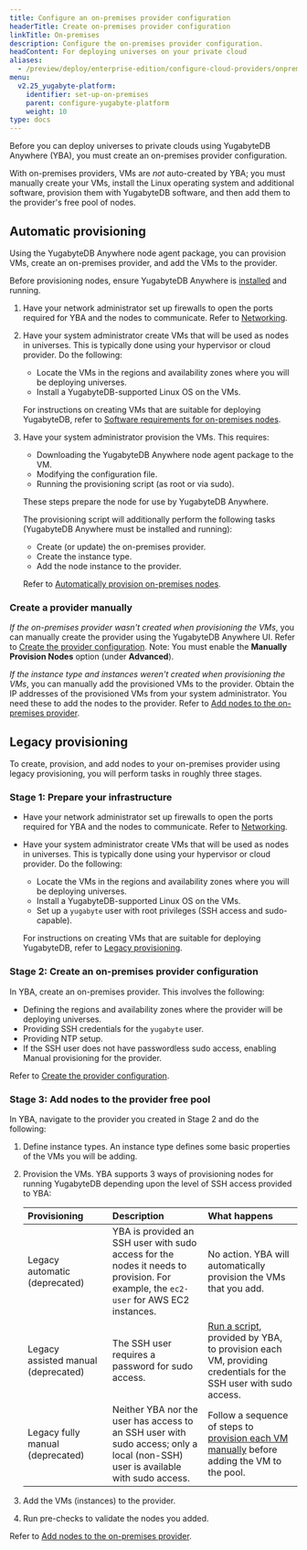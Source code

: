 ```yaml
---
title: Configure an on-premises provider configuration
headerTitle: Create on-premises provider configuration
linkTitle: On-premises
description: Configure the on-premises provider configuration.
headContent: For deploying universes on your private cloud
aliases:
  - /preview/deploy/enterprise-edition/configure-cloud-providers/onprem
menu:
  v2.25_yugabyte-platform:
    identifier: set-up-on-premises
    parent: configure-yugabyte-platform
    weight: 10
type: docs
---
```


Before you can deploy universes to private clouds using YugabyteDB Anywhere (YBA), you must create an on-premises provider configuration.

With on-premises providers, VMs are _not_ auto-created by YBA; you must manually create your VMs, install the Linux operating system and additional software, provision them with YugabyteDB software, and then add them to the provider's free pool of nodes.

## Automatic provisioning

Using the YugabyteDB Anywhere node agent package, you can provision VMs, create an on-premises provider, and add the VMs to the provider.

Before provisioning nodes, ensure YugabyteDB Anywhere is [installed](../../install-yugabyte-platform/) and running.

1. Have your network administrator set up firewalls to open the ports required for YBA and the nodes to communicate. Refer to [Networking](../../prepare/networking/).
1. Have your system administrator create VMs that will be used as nodes in universes. This is typically done using your hypervisor or cloud provider. Do the following:

    - Locate the VMs in the regions and availability zones where you will be deploying universes.
    - Install a YugabyteDB-supported Linux OS on the VMs.

    For instructions on creating VMs that are suitable for deploying YugabyteDB, refer to [Software requirements for on-premises nodes](../../prepare/server-nodes-software/).

1. Have your system administrator provision the VMs. This requires:

    - Downloading the YugabyteDB Anywhere node agent package to the VM.
    - Modifying the configuration file.
    - Running the provisioning script (as root or via sudo).

    These steps prepare the node for use by YugabyteDB Anywhere.

    The provisioning script will additionally perform the following tasks (YugabyteDB Anywhere must be installed and running):

    - Create (or update) the on-premises provider.
    - Create the instance type.
    - Add the node instance to the provider.

    Refer to [Automatically provision on-premises nodes](../../prepare/server-nodes-software/software-on-prem/).

### Create a provider manually

_If the on-premises provider wasn't created when provisioning the VMs_, you can manually create the provider using the YugabyteDB Anywhere UI. Refer to [Create the provider configuration](../on-premises-provider/). Note: You must enable the **Manually Provision Nodes** option (under **Advanced**).

_If the instance type and instances weren't created when provisioning the VMs_, you can manually add the provisioned VMs to the provider. Obtain the IP addresses of the provisioned VMs from your system administrator. You need these to add the nodes to the provider. Refer to [Add nodes to the on-premises provider](../on-premises-nodes/).

## Legacy provisioning

To create, provision, and add nodes to your on-premises provider using legacy provisioning, you will perform tasks in roughly three stages.

<!--![Create on-premises provider](/images/yb-platform/config/yba-onprem-config-flow.png)-->

### Stage 1: Prepare your infrastructure

- Have your network administrator set up firewalls to open the ports required for YBA and the nodes to communicate. Refer to [Networking](../../prepare/networking/).
- Have your system administrator create VMs that will be used as nodes in universes. This is typically done using your hypervisor or cloud provider. Do the following:
  - Locate the VMs in the regions and availability zones where you will be deploying universes.
  - Install a YugabyteDB-supported Linux OS on the VMs.
  - Set up a `yugabyte` user with root privileges (SSH access and sudo-capable).

  For instructions on creating VMs that are suitable for deploying YugabyteDB, refer to [Legacy provisioning](../../prepare/server-nodes-software/software-on-prem-legacy/).

### Stage 2: Create an on-premises provider configuration

In YBA, create an on-premises provider. This involves the following:

- Defining the regions and availability zones where the provider will be deploying universes.
- Providing SSH credentials for the `yugabyte` user.
- Providing NTP setup.
- If the SSH user does not have passwordless sudo access, enabling Manual provisioning for the provider.

Refer to [Create the provider configuration](../on-premises-provider/).

### Stage 3: Add nodes to the provider free pool

In YBA, navigate to the provider you created in Stage 2 and do the following:

1. Define instance types. An instance type defines some basic properties of the VMs you will be adding.
1. Provision the VMs. YBA supports 3 ways of provisioning nodes for running YugabyteDB depending upon the level of SSH access provided to YBA:

    | Provisioning | Description | What happens |
    | :--- | :--- | :--- |
    | Legacy automatic (deprecated) | YBA is provided an SSH user with sudo access for the nodes it needs to provision. For example, the `ec2-user` for AWS EC2 instances. | No action. YBA will automatically provision the VMs that you add. |
    | Legacy assisted&nbsp;manual (deprecated) | The SSH user requires a password for sudo access. | [Run a script](../on-premises-script/), provided by YBA, to provision each VM, providing credentials for the SSH user with sudo access. |
    | Legacy fully manual (deprecated) | Neither YBA nor the user has access to an SSH user with sudo access; only a local (non-SSH) user is available with sudo access. | Follow a sequence of steps to [provision each VM manually](../../prepare/server-nodes-software/software-on-prem-manual/) before adding the VM to the pool. |

1. Add the VMs (instances) to the provider.

1. Run pre-checks to validate the nodes you added.

Refer to [Add nodes to the on-premises provider](../on-premises-nodes/).
